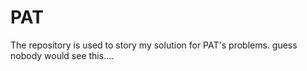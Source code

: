 # PAT
The repository is used to story my solution for PAT's problems.
guess nobody would see this....
